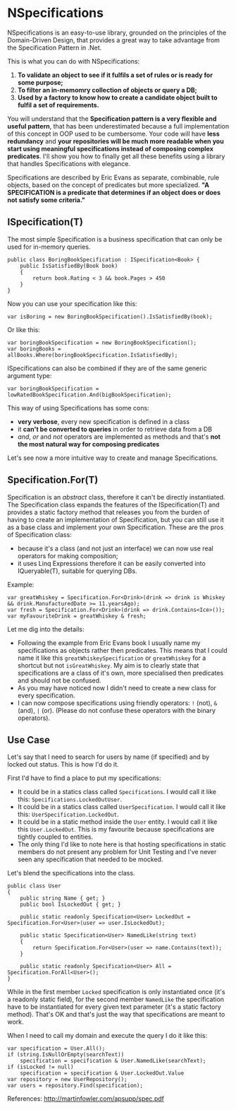 NSpecifications
====

NSpecifications is an easy-to-use library, grounded on the principles of the  Domain-Driven Design, that provides a great way to take advantage from the Specification Pattern in .Net.

This is what you can do with NSpecifications:

 1. **To validate an object to see if it fulfils a set of rules or is ready for some purpose;**
 2. **To filter an in-memomry collection of objects or query a DB;**
 3. **Used by a factory to know how to create a candidate object built to fulfil a set of requirements.**

You will understand that the **Specification pattern is a very flexible and useful pattern**, that has been underestimated because a full implementation of this concept in OOP used to be cumbersome. Your code will have **less redundancy** and **your repositories will be much more readable when you start using meaningful specifications instead of composing complex predicates**. I'll show you how to finally get all these benefits using a library that handles Specifications with elegance.

Specifications are described by Eric Evans as separate, combinable, rule objects, based on the concept of predicates but more specialized. **"A SPECIFICATION is a predicate that determines if an object does or does not satisfy some criteria."**

ISpecification(T)
--------------
The most simple Specification is a business specification that can only be used for in-memory queries. 

    public class BoringBookSpecification : ISpecification<Book> {
	    public IsSatisfiedBy(Book book)
	    {
		    return book.Rating < 3 && book.Pages > 450
	    }
    }

Now you can use your specification like this:

    var isBoring = new BoringBookSpecification().IsSatisfiedBy(book);

Or like this:

    var boringBookSpecification = new BoringBookSpecification();
    var boringBooks = allBooks.Where(boringBookSpecification.IsSatisfiedBy);

ISpecifications can also be combined if they are of the same generic argument type:

    var boringBookSpecification = lowRatedBookSpecification.And(bigBookSpecification);

This way of using Specifications has some cons:

 - **very verbose**, every new specification is defined in a class
 - it **can't be converted to queries** in order to retrieve data from a DB
 - *and*, *or* and *not* operators are implemented as methods and that's **not the most natural way for composing predicates** 

Let's see now a more intuitive way to create and manage Specifications.

## Specification.For(T) ##

Specification is an *abstract* class, therefore it can't be directly instantiated. The Specification class expands the features of the ISpecification(T) and provides a static factory method that releases you from the burden of having to create an implementation of Specification, but you can still use it as a base class and implement your own Specification. These are the pros of Specification class:

 - because it's a class (and not just an interface) we can now use real operators for making composition;
 - it uses Linq Expressions therefore it can be easily converted into IQueryable(T), suitable for querying DBs. 

Example:

    var greatWhiskey = Specification.For<Drink>(drink => drink is Whiskey && drink.ManufacturedDate >= 11.yearsAgo);
    var fresh = Specification.For<Drink>(drink => drink.Contains<Ice>());
    var myFavouriteDrink = greatWhiskey & fresh;
    
Let me dig into the details:

 - Following the example from Eric Evans book I usually name my  specifications as objects rather then predicates. This means that I could name it like this `greatWhiskeySpecification` or `greatWhiskey` for a shortcut but not `isGreatWhiskey`. My aim is to clearly state that specifications are a class of it's own, more specialised then predicates and should not be confused. 
 - As you may have noticed now I didn't need to create a new class for every specification.
 - I can now compose specifications using friendly operators: `!` (not), `&` (and), `|` (or). (Please do not confuse these operators with the binary operators).

## Use Case ##

Let's say that I need to search for users by name (if specified) and by locked out status. This is how I'd do it.

First I'd have to find a place to put my specifications: 

 - It could be in a statics class called `Specifications`. I would call it like this: `Specifications.LockedOutUser`.   
 - It could be in a statics class called `UserSpecification`. I would call it like this: `UserSpecification.LockedOut`.  
 - It could be in a static method inside the `User` entity. I would call it like this `User.LockedOut`. This is my favourite because  specifications are tightly coupled to entities. 
 - The only thing I'd like to note here is that hosting specifications in static members do not present any problem for Unit Testing and I've never seen any specification that needed to be mocked.

Let's blend the specifications into the class.

    public class User 
    {
	    public string Name { get; }
	    public bool IsLockedOut { get; }
	    
	    public static readonly Specification<User> LockedOut = Specification.For<User>(user => user.IsLockedOut);  
	    
	    public static Specification<User> NamedLike(string text) 
	    {
		    return Specification.For<User>(user => name.Contains(text));
	    }
		
		public static readonly Specification<User> All = Specification.ForAll<User>();  
    }

While in the first member `Locked` specification is only instantiated once (it's a readonly static field), for the second member `NamedLike` the specification have to be instantiated for every given text parameter (it's a static factory method). That's OK and that's just the way that specifications are meant to work.

When I need to call my domain and execute the query I do it like this:

    var specification = User.All();
    if (string.IsNullOrEmpty(searchText))
	    specification = specification & User.NamedLike(searchText);
	if (isLocked != null)
	    specification = specification & User.LockedOut.Value
	var repository = new UserRepository();
    var users = repository.Find(specification);




 





References:
http://martinfowler.com/apsupp/spec.pdf

